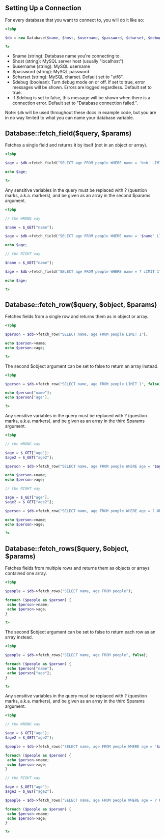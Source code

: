 ## Setting Up a Connection

For every database that you want to connect to, you will do it like so:

```php
<?php

$db = new Database($name, $host, $username, $password, $charset, $debug, $errormsg);

?>
```

<ul>
 <li>$name (string): Database name you're connecting to.</li>
 <li>$host (string): MySQL server host (usually "localhost")</li>
 <li>$username (string): MySQL username
 <li>$password (string): MySQL password</li>
 <li>$charset (string): MySQL charset. Default set to "utf8".</li>
 <li>$debug (boolean): Turn debug mode on or off. If set to true, error messages will be shown. Errors are logged regardless. Default set to true.</li>
 <li>If $debug is set to false, this message will be shown when there is a connection error. Default set to "Database connection failed.".</li>
</ul>

Note: <code>$db</code> will be used throughout these docs in example code, but you are in no way limited to what you can name your database variable.

## Database::fetch_field($query, $params)

Fetches a single field and returns it by itself (not in an object or array).

```php
<?php

$age = $db->fetch_field("SELECT age FROM people WHERE name = 'bob' LIMIT 1");

echo $age;

?>
```

Any sensitive variables in the query must be replaced with ? (question marks, a.k.a. markers), and be given as an array in the second $params argument.

```php
<?php

// the WRONG way

$name = $_GET["name"];

$age = $db->fetch_field("SELECT age FROM people WHERE name = '$name' LIMIT 1");

echo $age;

// the RIGHT way

$name = $_GET["name"];

$age = $db->fetch_field("SELECT age FROM people WHERE name = ? LIMIT 1", array($name));

echo $age;

?>
```

## Database::fetch_row($query, $object, $params)

Fetches fields from a single row and returns them as in object or array.


```php
<?php

$person = $db->fetch_row("SELECT name, age FROM people LIMIT 1");

echo $person->name;
echo $person->age;

?>
```

The second $object argument can be set to false to return an array instead.

```php
<?php

$person = $db->fetch_row("SELECT name, age FROM people LIMIT 1", false);

echo $person["name"];
echo $person["age"];

?>
```

Any sensitive variables in the query must be replaced with ? (question marks, a.k.a. markers), and be given as an array in the third $params argument.

```php
<?php

// the WRONG way

$age = $_GET["age"];
$age2 = $_GET["age2"];

$person = $db->fetch_row("SELECT name, age FROM people WHERE age = '$age' OR age = '$age2' LIMIT 1");

echo $person->name;
echo $person->age;

// the RIGHT way

$age = $_GET["age"];
$age2 = $_GET["age2"];

$person = $db->fetch_row("SELECT name, age FROM people WHERE age = ? OR age = ? LIMIT 1", true, array($age, $age2));

echo $person->name;
echo $person->age;

?>
```

## Database::fetch_rows($query, $object, $params)

Fetches fields from multiple rows and returns them as objects or arrays contained one array.


```php
<?php

$people = $db->fetch_rows("SELECT name, age FROM people");

foreach ($people as $person) {
 echo $person->name;
 echo $person->age;
}

?>
```

The second $object argument can be set to false to return each row as an array instead.

```php
<?php

$people = $db->fetch_rows("SELECT name, age FROM people", false);

foreach ($people as $person) {
 echo $person["name"];
 echo $person["age"];
}

?>
```

Any sensitive variables in the query must be replaced with ? (question marks, a.k.a. markers), and be given as an array in the third $params argument.

```php
<?php

// the WRONG way

$age = $_GET["age"];
$age2 = $_GET["age2"];

$people = $db->fetch_rows("SELECT name, age FROM people WHERE age = '$age' OR age = '$age2'");

foreach ($people as $person) {
 echo $person->name;
 echo $person->age;
}

// the RIGHT way

$age = $_GET["age"];
$age2 = $_GET["age2"];

$people = $db->fetch_rows("SELECT name, age FROM people WHERE age = ? OR age = ?", true, array($age, $age2));

foreach ($people as $person) {
 echo $person->name;
 echo $person->age;
}

?>
```



